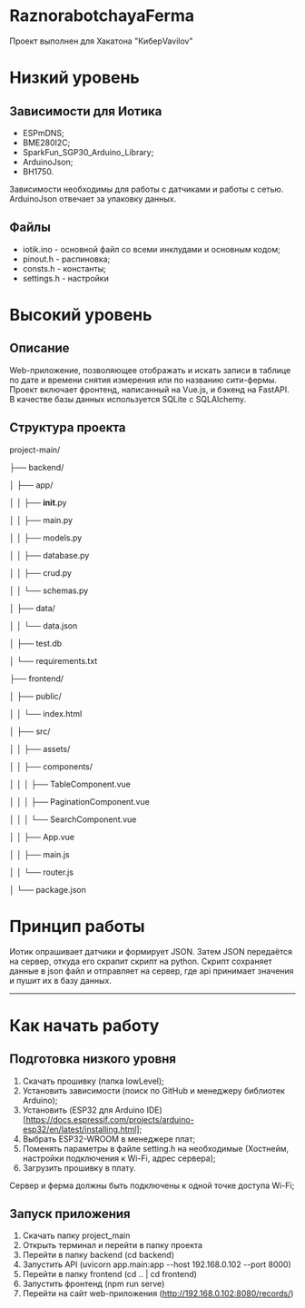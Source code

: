 # RaznorabotchayaFerma
Проект выполнен для Хакатона "КиберVavilov"

# Низкий уровень

## Зависимости для Иотика
- ESPmDNS;
- BME280I2C;
- SparkFun_SGP30_Arduino_Library;
- ArduinoJson;
- BH1750.

Зависимости необходимы для работы с датчиками и работы с сетью. ArduinoJson отвечает за упаковку данных.

## Файлы
- iotik.ino - основной файл со всеми инклудами и основным кодом;
- pinout.h - распиновка;
- consts.h - константы;
- settings.h - настройки

# Высокий уровень

## Описание

Web-приложение, позволяющее отображать и искать записи в таблице по дате и времени снятия измерения или по названию сити-фермы. 
Проект включает фронтенд, написанный на Vue.js, и бэкенд на FastAPI. В качестве базы данных используется SQLite с SQLAlchemy.

## Структура проекта

project-main/

├── backend/

│   ├── app/

│   │   ├── __init__.py

│   │   ├── main.py

│   │   ├── models.py

│   │   ├── database.py

│   │   ├── crud.py

│   │   └── schemas.py

│   ├── data/

│   │   └── data.json

│   ├── test.db

│   └── requirements.txt

├── frontend/

│   ├── public/

│   │   └── index.html

│   ├── src/

│   │   ├── assets/

│   │   ├── components/

│   │   │   ├── TableComponent.vue

│   │   │   ├── PaginationComponent.vue

│   │   │   └── SearchComponent.vue

│   │   ├── App.vue

│   │   ├── main.js

│   │   └── router.js

│   └── package.json


# Принцип работы
Иотик опрашивает датчики и формирует JSON. Затем JSON передаётся на сервер, откуда его скрапит скрипт на python. Скрипт сохраняет данные в json файл и отправляет на сервер, где api принимает значения и пушит их в базу данных.
________________________________
# Как начать работу
## Подготовка низкого уровня
1. Скачать прошивку (папка lowLevel);
2. Установить зависимости (поиск по GitHub и менеджеру библиотек Arduino);
3. Установить (ESP32 для Arduino IDE)[https://docs.espressif.com/projects/arduino-esp32/en/latest/installing.html]; 
4. Выбрать ESP32-WROOM в менеджере плат;
5. Поменять параметры в файле setting.h на необходимые (Хостнейм, настройки подключения к Wi-Fi, адрес сервера);
6. Загрузить прошивку в плату.

Сервер и ферма должны быть подключены к одной точке доступа Wi-Fi;
## Запуск приложения
1. Скачать папку project_main
2. Открыть терминал и перейти в папку проекта
3. Перейти в папку backend (cd backend)
4. Запустить API (uvicorn app.main:app --host 192.168.0.102 --port 8000)
5. Перейти в папку frontend (cd .. | cd frontend)
6. Запустить фронтенд (npm run serve)
7. Перейти на сайт web-приложения (http://192.168.0.102:8080/records/)
